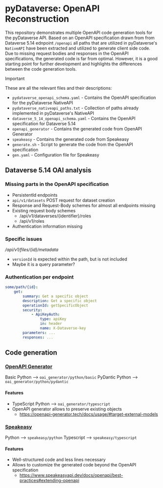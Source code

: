 # pyDataverse: OpenAPI Reconstruction

This repository demonstrates multiple OpenAPI code generation tools for the pyDataverse API. Based on an OpenAPI specification drawn from from Dataverse 5.14 ednpoint `/openapi` all paths that are utilized in pyDataverse's `NativeAPI` have been extracted and utilized to generate client side code. Due to missing request bodies and responses in the OpenAPI specifications, the generated code is far from optimal. However, it is a good starting point for further development and highlights the differences between the code generation tools.

> [!IMPORTANT]
> These are all the relevant files and their descriptions:
> 
> - `pydataverse_openapi_schema.yaml` - Contains the OpenAPI specification for the pyDataverse NativeAPI
> - `pydataverse_nativeapi_paths.txt` - Collection of paths already implemented in pyDataverse's NativeAPI
> - `dataverse_5_14_openapi_schema.yaml` - Contains the OpenAPI specification for Dataverse 5.14
> - `openapi_generator` - Contains the generated code from OpenAPI Generator
> - `speakeasy` - Contains the generated code from Speakeasy
> - `generate.sh` - Script to generate the code from the OpenAPI specification
> - `gen.yaml` - Configuration file for Speakeasy

## Dataverse 5.14 OAI analysis

### Missing parts in the OpenAPI specification

- PersistentId endpoints
- `api/v1/datasets` POST request for dataset creation
- Response and Request-Body schemes for almost all endpoints missing
- Existing request body schemes
  - /api/v1/dataverses/{identifier}/roles
  - /api/v1/roles
- Authentication information missing

### Specific issues

*/api/v1/files/{id}/metadata*

- `versionId` is expected within the path, but is not included
- Maybe it is a query parameter?

### Authentication per endpoint

```yaml
some/path/{id}:
    get:
        summary: Get a specific object
        description: Get a specific object
        operationId: getSpecificObject
        security:
            - ApiKeyAuth:
                type: apiKey
                in: header
                name: X-Dataverse-key
        parameters: ...
        responses: ...
```

## Code generation



### [OpenAPI Generator](https://openapi-generator.tech)

Basic Python --> `oai_generator/python/basic`
PyDantic Python --> `oai_generator/python/pydantic`

#### Features

- TypeScript Python --> `oai_generator/typescript`
- OpenAPI generator allows to preserve existing objects
  - https://openapi-generator.tech/docs/usage/#target-external-models

### [Speakeasy](https://www.speakeasyapi.dev)

Python --> `speakeasy/python`
Typescript --> `speakeasy/typescript`

#### Features

- Well-structured code and less lines necessary
- Allows to customize the generated code beyond the OpenAPI specification
  - https://www.speakeasyapi.dev/docs/openapi/best-practices#extending-openapi 
